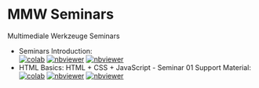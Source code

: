 # MMW Seminars
Multimediale Werkzeuge Seminars

 - Seminars Introduction:<br>
 <a href="https://colab.research.google.com/github/TUIlmenauAMS/MultimedialeWerkzeuge/blob/main/seminars/mmw_seminars_intro_colab.ipynb
" target="_blank"><img src="https://colab.research.google.com/assets/colab-badge.svg" alt="colab"></a>
<a href="https://nbviewer.org/github/TUIlmenauAMS/MultimedialeWerkzeuge/blob/main/seminars/mmw_seminars_intro.ipynb
" target="_blank"><img src="https://badgen.net/badge/View/in%20NBViewer/blue?icon=terminal" alt="nbviewer"></a>
<a href="https://youtu.be/nN6_IJBPxBI" target="_blank"><img src="https://badgen.net/badge/Launch/on%20YouTube/red?icon=terminal" alt="nbviewer"></a>
- HTML Basics: HTML + CSS + JavaScript - Seminar 01 Support Material:<br>
 <a href="https://colab.research.google.com/github/TUIlmenauAMS/MultimedialeWerkzeuge/blob/main/seminars/mmw_support_01.ipynb
" target="_blank"><img src="https://colab.research.google.com/assets/colab-badge.svg" alt="colab"></a>
<a href="https://nbviewer.org/github/TUIlmenauAMS/MultimedialeWerkzeuge/blob/main/seminars/mmw_support_01.ipynb
" target="_blank"><img src="https://badgen.net/badge/View/in%20NBViewer/blue?icon=terminal" alt="nbviewer"></a>
<a href="https://youtu.be/erwvHJvzBzo" target="_blank"><img src="https://badgen.net/badge/Launch/on%20YouTube/red?icon=terminal" alt="nbviewer"></a>










